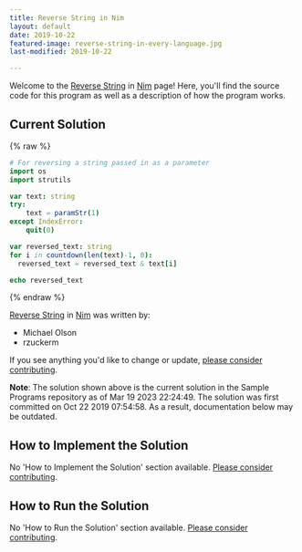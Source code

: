 ```yaml
---
title: Reverse String in Nim
layout: default
date: 2019-10-22
featured-image: reverse-string-in-every-language.jpg
last-modified: 2019-10-22

---
```


Welcome to the [Reverse String](https://rzuckerm.github.io/sample-programs-website-copy/projects/reverse-string) in [Nim](https://rzuckerm.github.io/sample-programs-website-copy/languages/nim) page! Here, you'll find the source code for this program as well as a description of how the program works.

## Current Solution

{% raw %}

```nim
# For reversing a string passed in as a parameter
import os
import strutils

var text: string
try:
    text = paramStr(1)
except IndexError:
    quit(0)

var reversed_text: string
for i in countdown(len(text)-1, 0):
  reversed_text = reversed_text & text[i]

echo reversed_text
```

{% endraw %}

[Reverse String](https://rzuckerm.github.io/sample-programs-website-copy/projects/reverse-string) in [Nim](https://rzuckerm.github.io/sample-programs-website-copy/languages/nim) was written by:

- Michael Olson
- rzuckerm

If you see anything you'd like to change or update, [please consider contributing](https://github.com/TheRenegadeCoder/sample-programs).

**Note**: The solution shown above is the current solution in the Sample Programs repository as of Mar 19 2023 22:24:49. The solution was first committed on Oct 22 2019 07:54:58. As a result, documentation below may be outdated.

## How to Implement the Solution

No 'How to Implement the Solution' section available. [Please consider contributing](https://github.com/TheRenegadeCoder/sample-programs-website).

## How to Run the Solution

No 'How to Run the Solution' section available. [Please consider contributing](https://github.com/TheRenegadeCoder/sample-programs-website).
